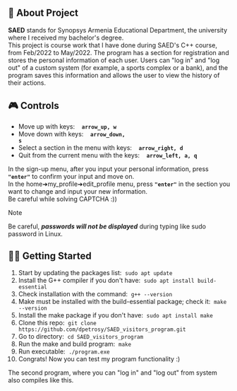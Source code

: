 ## 📜 About Project

**SAED** stands for Synopsys Armenia Educational Department, the university where I received my bachelor's degree. \
This project is course work that I have done during SAED's C++ course, from Feb/2022 to May/2022. The program has a section for registration and stores the personal information of each user.
Users can "log in" and "log out" of a custom system (for example, a sports complex or a bank), and the program saves this information and allows the user to view the history of their actions.

## 🎮 Controls

* Move up with keys:
&nbsp;&nbsp; <code><strong>arrow_up, w</strong></code>
* Move down with keys: 
&nbsp;&nbsp; <code><strong>arrow_down, s</strong></code>
* Select a section in the menu with keys: 
&nbsp;&nbsp; <code><strong>arrow_right, d</strong></code>
* Quit from the current menu with the keys:
&nbsp;&nbsp; <code><strong>arrow_left, a, q</strong></code>

In the sign-up menu, after you input your personal information, press **`"enter"`** to confirm your input and move on. \
In the home➜my_profile➜edit_profile menu, press **`"enter"`** in the section you want to change and input your new information. \
Be careful while solving CAPTCHA :))

> [!Note]
> Be careful, ***passwords will not be displayed*** during typing like sudo password in Linux.

## 👨‍💻 Getting Started
1. Start by updating the packages list: &nbsp;`sudo apt update`
2. Install the G++ compiler if you don't have: &nbsp;`sudo apt install build-essential`
3. Check installation with the command: &nbsp;`g++ --version`
4. Make must be installed with the build-essential package; check it: &nbsp;`make --version`
5. Install the make package if you don't have: &nbsp;`sudo apt install make`
6. Clone this repo: &nbsp;`git clone https://github.com/dpetrosy/SAED_visitors_program.git`
7. Go to directory: &nbsp;`cd SAED_visitors_program`
8. Run the make and build program: &nbsp;`make`
9. Run executable: &nbsp;`./program.exe`
10. Congrats! Now you can test my program functionality :)

The second program, where you can "log in" and "log out" from system also compiles like this.
